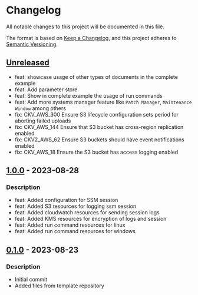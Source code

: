 # Changelog
All notable changes to this project will be documented in this file.

The format is based on [Keep a Changelog](https://keepachangelog.com/en/1.0.0/),
and this project adheres to [Semantic Versioning](https://semver.org/spec/v2.0.0.html).

## [Unreleased]
- feat: showcase usage of other types of documents in the complete example
- feat: Add parameter store
- feat: Show in complete example the usage of run commands
- feat: Add more systems manager feature like `Patch Manager`, `Maintenance Window` among others
- fix: CKV_AWS_300 Ensure S3 lifecycle configuration sets period for aborting failed uploads
- fix: CKV_AWS_144 Ensure that S3 bucket has cross-region replication enabled
- fix: CKV2_AWS_62 Ensure S3 buckets should have event notifications enabled
- fix: CKV_AWS_18 Ensure the S3 bucket has access logging enabled

## [1.0.0] - 2023-08-28
### Description
- feat: Added configuration for SSM session
- feat: Added S3 resources for logging ssm session
- feat: Added cloudwatch resources for sending session logs
- feat: Added KMS resources for encryption of logs and session
- feat: Added run command resources for linux
- feat: Added run command resources for windows

## [0.1.0] - 2023-08-23
### Description
- Initial commit
- Added files from template repository

[Unreleased]: https://github.com/boldlink/terraform-aws-ssm/compare/1.0.0...HEAD

[1.0.0]: https://github.com/boldlink/terraform-aws-ssm/releases/tag/1.0.0
[0.1.0]: https://github.com/boldlink/terraform-aws-ssm/releases/tag/0.1.0
